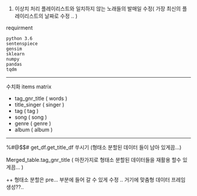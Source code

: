 1. 이상치 처리
    플레이리스트와 일치하지 않는 노래들의 발매일 수정( 가장 최신의 플레이리스트의 날짜로 수정 .. )
    
requirment
```
python 3.6
sentenspiece
gensim
sklearn
numpy 
pandas
tqdm
```

-----
수치화 items matrix
- tag_gnr_title ( words )
- title_singer ( singer )
- tag ( tag )
- song ( song )
- genre ( genre )
- album ( album )

---- 


%#@$$# 
get_df.get_title_df 쑤시기 (형태소 분할된 데이터 들이 남아 있게끔...)

Merged_table.tag_gnr_title ( 마찬가지로 형태소 분할된 데이터들을 재활용 할수 있게끔... )

++ 형태소 분할은 pre... 부분에 들어 갈 수 있게 수정 .. 거기에 맞춤형 데이터 프레임 생성??..

